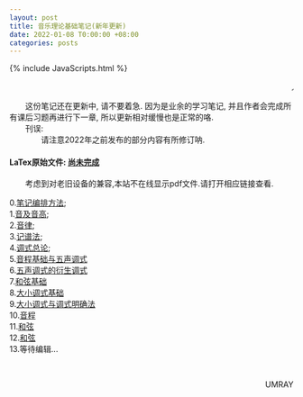 ```yaml
---
layout: post
title: 音乐理论基础笔记(新年更新)
date: 2022-01-08 T0:00:00 +08:00
categories: posts
---
```


{% include JavaScripts.html %}

<marquee> 人充满劳绩，但还诗意地栖居于这块大地之上.  --荷尔德林 </marquee>  

&emsp;&emsp;这份笔记还在更新中, 请不要着急. 因为是业余的学习笔记, 并且作者会完成所有课后习题再进行下一章, 所以更新相对缓慢也是正常的咯.  
&emsp;&emsp;刊误:  
&emsp;&emsp;&emsp;&emsp;请注意2022年之前发布的部分内容有所修订呐.  

#### LaTex原始文件: [尚未完成](https://music.163.com/#/playlist?id=7077611946 "听听歌按钮") ####  

&emsp;&emsp;考虑到对老旧设备的兼容,本站不在线显示pdf文件.请打开相应链接查看.  


0.[笔记编排方法](/include/MTB/0.笔记编排方法.pdf);  
1.[音及音高](/include/MTB/1.音及音高.pdf);  
2.[音律](/include/MTB/2.音律.pdf);  
3.[记谱法](/include/MTB/3.记谱法.pdf);  
4.[调式总论](/include/MTB/4.调式总论.pdf);  
5.[音程基础与五声调式](/include/MTB/5.音程基础与五声调式.pdf)  
6.[五声调式的衍生调式](/include/MTB/6.五声调式的衍生调式.pdf)  
7.[和弦基础](/include/MTB/7.和弦基础.pdf)  
8.[大小调式基础](/include/MTB/8.大小调式基础.pdf)  
9.[大小调式与调式明确法](/include/MTB/9.大小各调与调式明确法.pdf)  
10.[音程](/include/MTB/10.音程.pdf)  
11.[和弦](/include/MTB/11.和弦.pdf)  
12.[和弦](/include/MTB/12.节奏基础.pdf)  
13.等待编辑...  

&emsp;&emsp;
<p align="right">UMRAY</p>
